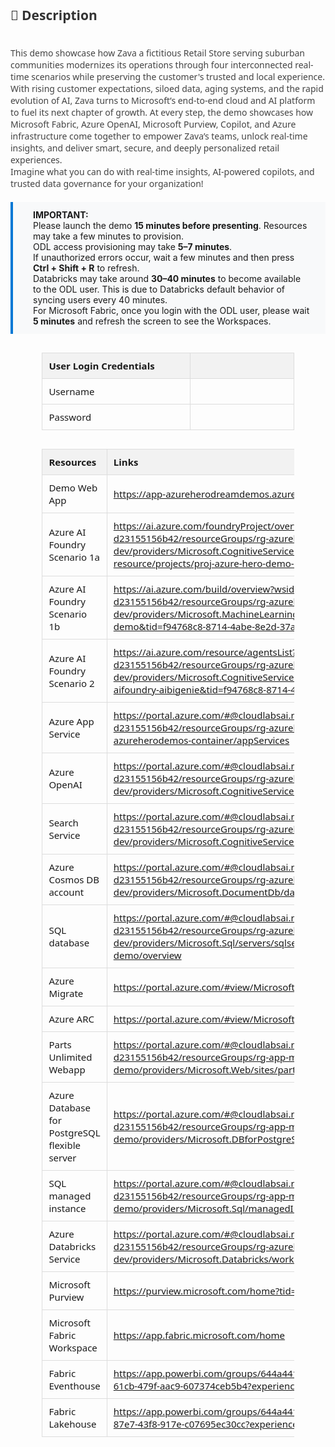 <style>
  table {
    width: 80%;
    margin: 30px auto;
    border-collapse: collapse;
    font-family: 'Segoe UI', sans-serif;
    font-size: 15px;
  }

  th {
    background: #f2f2f2;
    padding: 10px;
    text-align: left;
    border: 1px solid #ddd;
  }

  td {
    width: 900px;
    height: 10px;
    padding: 10px;
    text-align: left;
    border: 1px solid #ddd;
  }

  .description {
    margin: 0 auto;
    font-family: 'Segoe UI', sans-serif;
    font-size: 14px;
    color: #444;
  }

  .highlight-box {
    background: #f8f9fa;
    padding: 12px 24px 12px 32px; /* Top, Right, Bottom, Left */
    border-left: 4px solid #0078d4;
    margin: 20px auto;
    font-size: 14px;
    text-align: left;
}

</style>

<div class="description">
  <h2 style="color: #333;">📄 Description</h2>
  <p>
    <br> This demo showcase how Zava a fictitious Retail Store serving suburban communities modernizes its operations through four interconnected real-time scenarios while preserving the customer's trusted and local experience. With rising customer expectations, siloed data, aging systems, and the rapid evolution of AI, Zava turns to Microsoft’s end-to-end cloud and AI platform to fuel its next chapter of growth.  At every step, the demo showcases how Microsoft Fabric, Azure OpenAI, Microsoft Purview, Copilot, and Azure infrastructure come together to empower Zava’s teams, unlock real-time insights, and deliver smart, secure, and deeply personalized retail experiences.<br> Imagine what you can do with real-time insights, AI-powered copilots, and trusted data governance for your organization!
  </p>
</div>

<div class="highlight-box">
  <strong>IMPORTANT:</strong><br>
  Please launch the demo <strong>15 minutes before presenting</strong>. Resources may take a few minutes to provision.<br>
  ODL access provisioning may take <strong>5–7 minutes</strong>.<br>
  If unauthorized errors occur, wait a few minutes and then press <strong>Ctrl + Shift + R</strong> to refresh.<br>
  Databricks may take around <strong>30–40 minutes</strong> to become available to the ODL user. This is due to Databricks default behavior of syncing users every 40 minutes.<br>
 For Microsoft Fabric, once you login with the ODL user, please wait <strong>5 minutes</strong> and refresh the screen to see the Workspaces.
</div>

<!-- Auth Table -->

| **User Login Credentials** |                                       |
|-----------------|---------------------------------------|
| Username    | <inject key="AzureAdUserEmail" />     |
| Password   | <inject key="AzureAdUserPassword" />  |


<!-- Resource Details Table -->
<table>
  <thead>
    <tr>
      <th>Resources</th>
      <th>Links</th>
    </tr>
  </thead>
  <tbody>
    <tr>
      <td>Demo Web App</td>
      <td>
        <a href="https://app-azureherodreamdemos.azurewebsites.net/" target="_blank">
          https://app-azureherodreamdemos.azurewebsites.net/
        </a>
      </td>
    </tr>
    <tr>
    <td>Azure AI Foundry Scenario 1a</td>
    <td>
        <a href="https://ai.azure.com/foundryProject/overview?wsid=/subscriptions/3f01ab49-a56f-4ee7-97fa-d23155156b42/resourceGroups/rg-azurehero-demo-dev/providers/Microsoft.CognitiveServices/accounts/proj-azure-hero-demo-1a-resource/projects/proj-azure-hero-demo-1a-dev&tid=f94768c8-8714-4abe-8e2d-37a64b18216a" target="_blank">
          https://ai.azure.com/foundryProject/overview?wsid=/subscriptions/3f01ab49-a56f-4ee7-97fa-d23155156b42/resourceGroups/rg-azurehero-demo-dev/providers/Microsoft.CognitiveServices/accounts/proj-azure-hero-demo-1a-resource/projects/proj-azure-hero-demo-1a-dev&tid=f94768c8-8714-4abe-8e2d-37a64b18216a
        </a>
    </td>
    </tr>
    <tr>
    <td>Azure AI Foundry Scenario 1b</td>
    <td>
        <a href="https://ai.azure.com/build/overview?wsid=/subscriptions/3f01ab49-a56f-4ee7-97fa-d23155156b42/resourceGroups/rg-azurehero-demo-dev/providers/Microsoft.MachineLearningServices/workspaces/proj-azure-hero-demo&tid=f94768c8-8714-4abe-8e2d-37a64b18216a" target="_blank">
          https://ai.azure.com/build/overview?wsid=/subscriptions/3f01ab49-a56f-4ee7-97fa-d23155156b42/resourceGroups/rg-azurehero-demo-dev/providers/Microsoft.MachineLearningServices/workspaces/proj-azure-hero-demo&tid=f94768c8-8714-4abe-8e2d-37a64b18216a
        </a>
    </td>
    </tr>
    <tr>
    <td>Azure AI Foundry Scenario 2</td>
    <td>
        <a href="https://ai.azure.com/resource/agentsList?wsid=/subscriptions/3f01ab49-a56f-4ee7-97fa-d23155156b42/resourceGroups/rg-azurehero-demo-dev/providers/Microsoft.CognitiveServices/accounts/prj-aifoundry-aibigenie-resource/projects/prj-aifoundry-aibigenie&tid=f94768c8-8714-4abe-8e2d-37a64b18216a#Threads" target="_blank">
          https://ai.azure.com/resource/agentsList?wsid=/subscriptions/3f01ab49-a56f-4ee7-97fa-d23155156b42/resourceGroups/rg-azurehero-demo-dev/providers/Microsoft.CognitiveServices/accounts/prj-aifoundry-aibigenie-resource/projects/prj-aifoundry-aibigenie&tid=f94768c8-8714-4abe-8e2d-37a64b18216a#Threads
        </a>
    </td>
    </tr>
    <tr>
    <td>Azure App Service</td>
    <td>
        <a href="https://portal.azure.com/#@cloudlabsai.ms/resource/subscriptions/3f01ab49-a56f-4ee7-97fa-d23155156b42/resourceGroups/rg-azurehero-demo-dev/providers/Microsoft.Web/sites/app-azureherodemos-container/appServices" target="_blank">
          https://portal.azure.com/#@cloudlabsai.ms/resource/subscriptions/3f01ab49-a56f-4ee7-97fa-d23155156b42/resourceGroups/rg-azurehero-demo-dev/providers/Microsoft.Web/sites/app-azureherodemos-container/appServices
        </a>
    </td>
    </tr>
    <tr>
    <td>Azure OpenAI</td>
    <td>
        <a href="https://portal.azure.com/#@cloudlabsai.ms/resource/subscriptions/3f01ab49-a56f-4ee7-97fa-d23155156b42/resourceGroups/rg-azurehero-demo-dev/providers/Microsoft.CognitiveServices/accounts/aoai-herodemo-dev/overview" target="_blank">
          https://portal.azure.com/#@cloudlabsai.ms/resource/subscriptions/3f01ab49-a56f-4ee7-97fa-d23155156b42/resourceGroups/rg-azurehero-demo-dev/providers/Microsoft.CognitiveServices/accounts/aoai-herodemo-dev/overview
        </a>
    </td>
    </tr>
    <tr>
    <td>Search Service</td>
    <td>
        <a href="https://portal.azure.com/#@cloudlabsai.ms/resource/subscriptions/3f01ab49-a56f-4ee7-97fa-d23155156b42/resourceGroups/rg-azurehero-demo-dev/providers/Microsoft.Search/searchServices/srch-herodemodev/overview" target="_blank">
          https://portal.azure.com/#@cloudlabsai.ms/resource/subscriptions/3f01ab49-a56f-4ee7-97fa-d23155156b42/resourceGroups/rg-azurehero-demo-dev/providers/Microsoft.CognitiveServices/accounts/aoai-herodemo-dev/overview
        </a>
    </td>
    </tr>
    <tr>
    <td>Azure Cosmos DB account</td>
    <td>
      <a href="https://portal.azure.com/#@cloudlabsai.ms/resource/subscriptions/3f01ab49-a56f-4ee7-97fa-d23155156b42/resourceGroups/rg-azurehero-demo-dev/providers/Microsoft.DocumentDb/databaseAccounts/cosmosdb-herodemo-001/overview" target="_blank">
        https://portal.azure.com/#@cloudlabsai.ms/resource/subscriptions/3f01ab49-a56f-4ee7-97fa-d23155156b42/resourceGroups/rg-azurehero-demo-dev/providers/Microsoft.DocumentDb/databaseAccounts/cosmosdb-herodemo-001/overview
      </a>
    </td>
    </tr>
    <tr>
    <td>SQL database</td>
    <td>
      <a href="https://portal.azure.com/#@cloudlabsai.ms/resource/subscriptions/3f01ab49-a56f-4ee7-97fa-d23155156b42/resourceGroups/rg-azurehero-demo-dev/providers/Microsoft.Sql/servers/sqlserver-azurehero-demo/databases/sql-azurehero-demo/overview" target="_blank">
        https://portal.azure.com/#@cloudlabsai.ms/resource/subscriptions/3f01ab49-a56f-4ee7-97fa-d23155156b42/resourceGroups/rg-azurehero-demo-dev/providers/Microsoft.Sql/servers/sqlserver-azurehero-demo/databases/sql-azurehero-demo/overview
    </td>
    </tr>
    <tr>
    <td>Azure Migrate</td>
    <td>
      <a href="https://portal.azure.com/#view/Microsoft_Azure_Migrate/AmhResourceMenuBlade/~/serverGoal" target="_blank">
        https://portal.azure.com/#view/Microsoft_Azure_Migrate/AmhResourceMenuBlade/~/serverGoal
    </td>
    </tr>
    <tr>
    <td>Azure ARC</td>
    <td>
      <a href="https://portal.azure.com/#view/Microsoft_Azure_ArcCenterUX/ArcCenterMenuBlade/~/allresources" target="_blank">
        https://portal.azure.com/#view/Microsoft_Azure_ArcCenterUX/ArcCenterMenuBlade/~/allresources
    </td>
    </tr>
    <tr>
    <td>Parts Unlimited Webapp</td>
    <td>
      <a href="https://portal.azure.com/#@cloudlabsai.ms/resource/subscriptions/3f01ab49-a56f-4ee7-97fa-d23155156b42/resourceGroups/rg-app-modernization-demo/providers/Microsoft.Web/sites/partsunlimited-web023/appServices" target="_blank">
         https://portal.azure.com/#@cloudlabsai.ms/resource/subscriptions/3f01ab49-a56f-4ee7-97fa-d23155156b42/resourceGroups/rg-app-modernization-demo/providers/Microsoft.Web/sites/partsunlimited-web023/appServices
    </td>
    </tr>
    <tr>
    <td>Azure Database for PostgreSQL flexible server</td>
    <td>
      <a href="https://portal.azure.com/#@cloudlabsai.ms/resource/subscriptions/3f01ab49-a56f-4ee7-97fa-d23155156b42/resourceGroups/rg-app-modernization-demo/providers/Microsoft.DBforPostgreSQL/flexibleServers/zavapostgresql/overview" target="_blank">
         https://portal.azure.com/#@cloudlabsai.ms/resource/subscriptions/3f01ab49-a56f-4ee7-97fa-d23155156b42/resourceGroups/rg-app-modernization-demo/providers/Microsoft.DBforPostgreSQL/flexibleServers/zavapostgresql/overview
    </td>
    </tr>
    <td>SQL managed instance</td>
    <td>
      <a href="https://portal.azure.com/#@cloudlabsai.ms/resource/subscriptions/3f01ab49-a56f-4ee7-97fa-d23155156b42/resourceGroups/rg-app-modernization-demo/providers/Microsoft.Sql/managedInstances/mi-zavadb/overview" target="_blank">
        https://portal.azure.com/#@cloudlabsai.ms/resource/subscriptions/3f01ab49-a56f-4ee7-97fa-d23155156b42/resourceGroups/rg-app-modernization-demo/providers/Microsoft.Sql/managedInstances/mi-zavadb/overview
    </td>
    </tr>
    <td>Azure Databricks Service</td>
    <td>
      <a href="https://portal.azure.com/#@cloudlabsai.ms/resource/subscriptions/3f01ab49-a56f-4ee7-97fa-d23155156b42/resourceGroups/rg-azurehero-demo-dev/providers/Microsoft.Databricks/workspaces/adb-herodemo/overview" target="_blank">
        https://portal.azure.com/#@cloudlabsai.ms/resource/subscriptions/3f01ab49-a56f-4ee7-97fa-d23155156b42/resourceGroups/rg-azurehero-demo-dev/providers/Microsoft.Databricks/workspaces/adb-herodemo/overview
    </td>
    </tr>
    <tr>
    <td>Microsoft Purview</td>
    <td>
      <a href="https://purview.microsoft.com/home?tid=f94768c8-8714-4abe-8e2d-37a64b18216a" target="_blank">
        https://purview.microsoft.com/home?tid=f94768c8-8714-4abe-8e2d-37a64b18216a
      </a>
    </td>
    </tr>
    <tr>
    <td>Microsoft Fabric Workspace</td>
    <td>
      <a href="https://app.fabric.microsoft.com/home" target="_blank">
        https://app.fabric.microsoft.com/home
      </a>
    </td>
    </tr>
    <tr>
    <td>Fabric Eventhouse</td>
    <td>
      <a href="https://app.powerbi.com/groups/644a4412-d11e-4c52-b984-e6f88ba57eca/databases/8d328e5c-61cb-479f-aac9-607374ceb5b4?experience=power-bi" target="_blank">
        https://app.powerbi.com/groups/644a4412-d11e-4c52-b984-e6f88ba57eca/databases/8d328e5c-61cb-479f-aac9-607374ceb5b4?experience=power-bi
    </td>
    </tr>
     <tr>
    <td>Fabric Lakehouse</td>
    <td>
      <a href="https://app.powerbi.com/groups/644a4412-d11e-4c52-b984-e6f88ba57eca/lakehouses/98c0efdb-87e7-43f8-917e-c07695ec30cc?experience=power-bi" target="_blank">
        https://app.powerbi.com/groups/644a4412-d11e-4c52-b984-e6f88ba57eca/lakehouses/98c0efdb-87e7-43f8-917e-c07695ec30cc?experience=power-bi
    </td>
    </tr>
  </tbody>
</table>

